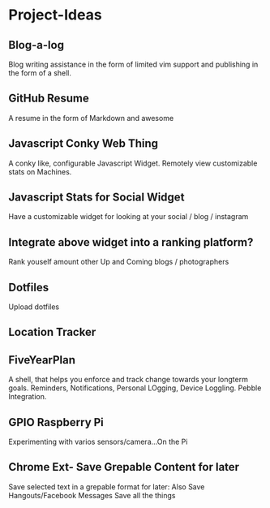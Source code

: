 # Project-Ideas

## Blog-a-log
Blog writing assistance in the form of limited vim support and publishing in the form of a shell.

## GitHub Resume
A resume in the form of Markdown and awesome

## Javascript Conky Web Thing
A conky like, configurable Javascript Widget. Remotely view customizable stats on Machines.

## Javascript Stats for Social Widget
Have a customizable widget for looking at your social / blog / instagram 

## Integrate above widget into a ranking platform?
Rank youself amount other Up and Coming blogs / photographers 

## Dotfiles
Upload dotfiles

## Location Tracker

## FiveYearPlan
A shell, that helps you enforce and track change towards your longterm goals. Reminders, Notifications, Personal LOgging, Device Loggling. Pebble Integration.

## GPIO Raspberry Pi
Experimenting with varios sensors/camera...On the Pi

## Chrome Ext- Save Grepable Content for later
Save selected text in a grepable format for later:
Also Save Hangouts/Facebook Messages
Save all the things
